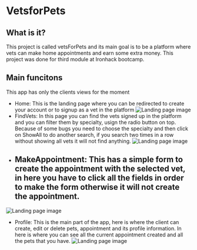# VetsforPets
## What is it?
This project is called vetsForPets and its main goal is to be a platform where vets can make home appointments and earn some extra money. This project was done for third module at Ironhack bootcamp. 

## Main funcitons
This app has only the clients views for the moment
- Home: This is the landing page where you can be redirected to create your account or to signup as a vet in the platform
![Landing page image](https://res.cloudinary.com/dxxdamndt/image/upload/v1583877591/Screen_Shot_2020-03-10_at_3.59.37_PM_bbfpdm.png)
- FindVets: In this page you can find the vets signed up in the platform and you can filter them by specialty, usign the radio button on top. Because of some bugs you need to choose the specialty and then click on ShowAll to do another search, if you search two times in a row without showing all vets it will not find anything.
![Landing page image](https://res.cloudinary.com/dxxdamndt/image/upload/v1583878099/Screen_Shot_2020-03-10_at_4.04.14_PM_lmjtkk.png)
- ## MakeAppointment: This has a simple form to create the appointment with the selected vet, in here you have to click all the fields in order to make the form otherwise it will not create the appointment.
![Landing page image](https://res.cloudinary.com/dxxdamndt/image/upload/v1583878204/Screen_Shot_2020-03-10_at_4.09.52_PM_maa7pj.png)
- Profile: This is the main part of the app, here is where the client can create, edit or delete pets, appointment and its profile information. In here is where you can see all the current appointment created and all the pets that you have.
![Landing page image](https://res.cloudinary.com/dxxdamndt/image/upload/v1583878256/Screen_Shot_2020-03-10_at_4.10.46_PM_zsyst0.png)
 

